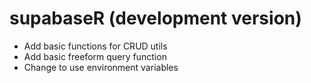 # supabaseR (development version)

* Add basic functions for CRUD utils
* Add basic freeform query function
* Change to use environment variables
